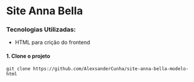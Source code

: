 # Site Anna Bella

### Tecnologias Utilizadas:
* HTML  para crição do frontend
#### 1. Clone o projeto

```
git clone https://github.com/AlexsanderCunha/site-anna-bella-modelo-html
```



